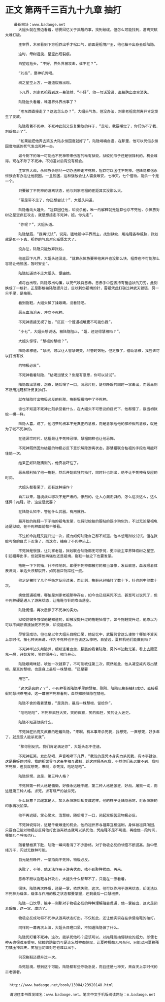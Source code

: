 # 正文 第两千三百九十九章 抽打
        最新网址：www.badaoge.net
          大姐头就在旁边看着，想要回忆关于武醒的事，找到破绽，但怎么可能找到，游离天赋太难打破。
      
          主宰界，木邪看到下方祖莽出手才松口气，前面是祖境尸王，他也抽不出身去帮陆隐。
      
          这时，母树摇曳，星空出现裂痕。
      
          白望远抬头，“不好，界外界被攻击，谁不在？”。
      
          “刘岳”，夏神机厉喝。
      
          树之星空上方，一道道裂痕出现。
      
          下凡界，刘家老祖看到这一幕骇然，“不好”，他一句话没说，直接跨出虚空消失。
      
          陆隐抬头看着，难道界外界出事了？
      
          “老东西直接走了？这边怎么办？”，大姐头气急，但没办法，刘家老祖突然离开肯定发生了变故。
      
          陆隐看着不死神，不死神此刻又恢复懒散的样子，“走吧，我要睡觉了，你们伤不了我，刘岳都走了”。
      
          “如果能把他弄去第五大陆永恒国度就好了”，陆隐喃喃自语，在那里，他可以凭借永恒国度地底的死气发出死神一击。
      
          如今剩下的唯一可能给不死神带来伤害的唯有狱蛟，狱蛟的爪子还是很锋利的，机会难得，现在不除了不死神，不知道以后有没有机会。
      
          主宰界大战，永恒族会想尽一切办法带走不死神，祖莽可以困住不死神，但陆隐相信永恒族会有办法让他脱困，一旦脱困，这种强敌会让人寝食难安，七神天，七个怪物，能杀一个是一个。
      
          只要破了不死神的游离状态，他与刘家老祖的差距其实没那么大。
      
          “带是带不走了，你还想尝试？”，大姐头问道。
      
          陆隐看向大姐头，“祖莽困住他，却没杀他，唯一的解释就是祖莽也杀不死他，永恒族对树之星空疯狂攻击，就是想接走不死神，姐，你先走”。
      
          “你呢？”，大姐头道。
      
          陆隐皱眉，“我再试试”，说完，猛地朝中平界而去，找到狱蛟，用拖鞋各种威胁，狱蛟就是死不下去，祖莽的气息对它威慑太大了。
      
          没办法，陆隐只能放弃狱蛟。
      
          他返回下凡界，大姐头还没走，“就算永恒族要带他离开也没那么快，祖莽也不可能那么容易让他脱困，暂时安全”。
      
          陆隐知道劝不走大姐头，便由她。
      
          点将台出现，陆隐取出勾廉，以死气唤将恶赤，恶赤手中应该持有锯齿状的刀刃，此刻换成了一根针，正是那根被陆隐提升过，足以刺伤祖境的针，雾祖凭此打破过神武天锁链，另一只手里，是拖鞋。
      
          看到拖鞋，大姐头揉了揉眼睛，没看错吧。
      
          恶赤血海滔天，冲向不死神。
      
          不死神直接无视了他，“区区一个普通祖境更不可能伤我”。
      
          “小七”，大姐头想说话，被陆隐阻止，“姐，还记得慧根吗？”。
      
          大姐头惊讶，“慧祖的慧根？”。
      
          陆隐肃穆道，“慧根，可以让人智慧蜕变，尽管时效短，但足够了，借助慧根，我应该可以打出有效
      
          的物极必反”。
      
          不死神看着陆隐，“枯竭加慧文？倒是有意思，你可以试试”。
      
          陆隐取出慧根，泡茶，随后喝了一口，沉思片刻，陡然睁眼的同时一掌击出，而恶赤则不断用拖鞋和针反复抽打。
      
          就在陆隐打出物极必反的刹那，拖鞋狠狠拍中了不死神。
      
          谁也不知道不死神此刻承受着什么，在大姐头不可思议的目光下，他都懵了，跟当初狱蛟一模一样。
      
          陆隐大喜，成了，他泡茶的根本不是真正的慧根，而是慧家给他的那种假的慧根，就是为了唬不死神的。
      
          在道源宗时代，枯祖最让不死神忌惮，慧祖同样也让他忌惮。
      
          不死神既然因为枯祖的物极必反下意识解除游离状态，那慧祖联合枯祖的手段也可能吓住他一次。
      
          结果正如陆隐猜测的，他真被吓住了。
      
          恶赤顺利抽了他一拖鞋，然后开始疯狂的抽打，同时针也刺出，绝不让不死神有反应的时间。
      
          大姐头都看呆了，还有这种操作？
      
          自古以来，祖境战斗哪次不是严肃的，惨烈的，让人心潮澎湃的，怎么这次这么，这么怪异？拖鞋，针，这些是武器？
      
          在陆隐认知中，管他什么武器，有用就行。
      
          最开始的拖鞋一下子抽的祖龟发蒙，也将狱蛟抽的服帖的跟小狗似的，不过无论是祖龟还是狱蛟，在不死神面前都不够看。
      
          不过如今拖鞋又提升过一次，威力如何陆隐自己都不知道，他本想用狱蛟试试，但在狱蛟可怜的目光下忍住了，而这次，抽在了不死神头上。
      
          不死神是很强，让刘家老祖，狱蛟联合陆隐都无可奈何，更冲破主宰界降临树之星空，引起祖莽出手，但就算他再强也还是祖境，拖鞋一抽之下也要发蒙。
      
          拖鞋一下下的抽，针不停地刺，即便不死神都被打的相当凄惨，发丝散落，血液顺着体表流淌，半边头颅都裂开，如同被巨物踩过一般。
      
          他足足被打了几个呼吸才反应过来，而此刻，拖鞋已经抽打了数十下，针也刺中他数十次。
      
          换做普通祖境，哪怕是刘家老祖那种存在，如今也已经离死不远，甚至可以说死了，但不死神硬是进入了游离状态，让拖鞋与针的攻击落空。
      
          陆隐惋惜，再次震惊于不死神的实力。
      
          狱蛟防御多强悍他是知道的，却被没提升过的拖鞋抽懵了，如今拖鞋提升过，他原以为可以不间断直接抽死不死神，却没能成功。
      
          尽管没成功，但也足以令大姐头目瞪口呆，她记忆中，武醒何曾这么凄惨？哪怕不算天上宗时代，按七神天来说，作为不死神也不应该这么惨吧，白望远，夏神机他们能做到吗？
      
          不死神半边头颅破碎，眼睛连着血丝，朦胧的看着陆隐，另外半边脸无恙，看上去跟恶鬼一般，开始发笑，笑的很开心，相当开心。
      
          陆隐眼睛眯起，唬他一次就算了，不可能唬住第二次，既然如此，他从凝空戒内取出慧根，是真的慧根，也是身上最后一株慧根，“还是要
      
          用它”。
      
          “这次是真的了？”，不死神看着陆隐手里的慧根，刚刚，陆隐见拖鞋抽打成功，直接把假的慧根茶甩掉，这一幕被不死神看到，自然知晓陆隐在唬他。
      
          陆隐不舍的看着慧根，“是真的，最后一株慧根，留给你”。
      
          “哈哈哈哈”，不死神疯狂大笑，笑的疯癫，笑的痴狂，笑的让人迷茫。
      
          陆隐不知道他笑什么。
      
          不死神狂热而又疯癫的瞪着陆隐，“来啊，有本事来杀死我，我想死，一直想死，好多年了，就是没人能杀死我”。
      
          “那你别反抗，我们肯定满足你”，大姐头忍不住道。
      
          不死神狂笑，发出怒喝，声音咆哮下凡界，“我说的是凭本身实力杀死我，有本事就做，这是最好的时候，我的祖世界与这畜生相互遏制，趁这时候杀死我，不然你们永远做不到，我叫不死神，但我就想死，来啊，杀死我，哈哈哈哈”。
      
          陆隐惊愕，这是，第三种人格？
      
          不死神第一种人格是慵懒，好像永远睡不醒，第二种人格是张狂，好战，屠戮一切，而这是第三种人格，求死，求有尊严的被杀死。
      
          什么玩意？武醒本是人，加入永恒族后却变成这样，他的样子让陆隐恶寒，对永恒族的印象再次加深。
      
          他不再迟疑，掌心聚水，泡慧根，随后喝了一口，闭起双眼苦思物极必反。
      
          不死神说得对，这是千载难逢的机会，他的祖世界与祖莽互相遏制，身体被祖莽所困，只要自己能以物极必反将他打出游离状态就可以杀死他，凭拖鞋不是不可能，再给他一段时间，哪怕几个呼吸也行。
      
          随着慧根茶下肚，陆隐一瞬间看清了不少脉络，对于物极必反的领悟不断提高，脑中思绪万千，闪过无数种可能。
      
          目光陡然睁开，一掌拍向不死神，物极必反。
      
          失败了，不够，他无法作用于游离状态，找不到那种状态，再来。
      
          恶赤不断以拖鞋与针攻击，大姐头什么都帮不了，只能在一旁看着。
      
          很快，陆隐再次睁眼，还是一掌，依然失败，这次，他可以作用于游离状态，却无法以不死神为载体，载体与作用的极之状态都要掌握，还剩最后一口慧根茶。
      
          陆隐一口饮尽，脑中一刹那对于物极必反的种种理解融会贯通，他一掌拍出，这次是闭着眼睛，这一掌，成功了。
      
          物极必反成功将不死神从游离状态打出，不仅如此，还让他实实在在承受拖鞋的抽打。
      
          同样的一幕再次上演，大姐头目瞪口呆，不知道陆隐做了什么。
      
          陆隐死盯着不死神，这次，能杀死他吗？应该可以，以拖鞋能抽懵狱蛟的威力，即便七神天也很难承受吧，狱蛟的防御力可是连忘墟神都惊叹，让夏神机都无可奈何，只能动用夏禅残刀镇压神武天，雾祖当初面对它也难以出手。
      
          何况拖鞋还提升过一次。
      
          杀死祖境，想到这个可能，陆隐都有些呼吸急促，而且还是七神天，来自天上宗时代的古老强者。
      
      
      http://www.badaoge.net/book/13084/23920148.html
      
      请记住本书首发域名：www.badaoge.net。笔尖中文手机版阅读网址：m.badaoge.net